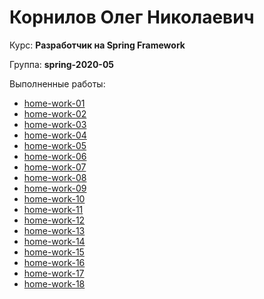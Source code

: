 # Корнилов Олег Николаевич
Курс: **Разработчик на Spring Framework**

Группа: **spring-2020-05**

Выполненные работы:

- [home-work-01](https://github.com/okornilov/2020-05-otus-spring-kornilov/tree/master/home-work-01)
- [home-work-02](https://github.com/okornilov/2020-05-otus-spring-kornilov/tree/master/home-work-02)
- [home-work-03](https://github.com/okornilov/2020-05-otus-spring-kornilov/tree/master/home-work-03)
- [home-work-04](https://github.com/okornilov/2020-05-otus-spring-kornilov/tree/master/home-work-04)
- [home-work-05](https://github.com/okornilov/2020-05-otus-spring-kornilov/tree/master/home-work-05)
- [home-work-06](https://github.com/okornilov/2020-05-otus-spring-kornilov/tree/master/home-work-06)
- [home-work-07](https://github.com/okornilov/2020-05-otus-spring-kornilov/tree/master/home-work-07)
- [home-work-08](https://github.com/okornilov/2020-05-otus-spring-kornilov/tree/master/home-work-08)
- [home-work-09](https://github.com/okornilov/2020-05-otus-spring-kornilov/tree/master/home-work-09)
- [home-work-10](https://github.com/okornilov/2020-05-otus-spring-kornilov/tree/master/home-work-10)
- [home-work-11](https://github.com/okornilov/2020-05-otus-spring-kornilov/tree/master/home-work-11)
- [home-work-12](https://github.com/okornilov/2020-05-otus-spring-kornilov/tree/master/home-work-12)
- [home-work-13](https://github.com/okornilov/2020-05-otus-spring-kornilov/tree/master/home-work-13)
- [home-work-14](https://github.com/okornilov/2020-05-otus-spring-kornilov/tree/master/home-work-14)
- [home-work-15](https://github.com/okornilov/2020-05-otus-spring-kornilov/tree/master/home-work-15)
- [home-work-16](https://github.com/okornilov/2020-05-otus-spring-kornilov/tree/master/home-work-16)
- [home-work-17](https://github.com/okornilov/2020-05-otus-spring-kornilov/tree/master/home-work-17)
- [home-work-18](https://github.com/okornilov/2020-05-otus-spring-kornilov/tree/master/home-work-18)

